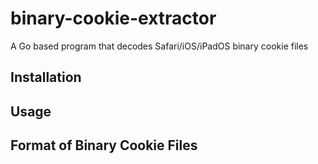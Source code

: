 # binary-cookie-extractor
A Go based program that decodes Safari/iOS/iPadOS binary cookie files

## Installation

## Usage

## Format of Binary Cookie Files
